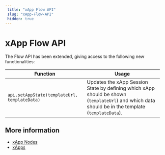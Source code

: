 ```yaml
---
 title: "xApp Flow API" 
 slug: "xApp-Flow-API" 
 hidden: true 
---
```


# xApp Flow API

The Flow API has been extended, giving access to the following new functionalities:

Function |	Usage
---------|---------
`api.setAppState(templateUrl, templateData)` | Updates the xApp Session State by defining which xApp should be shown (`templateUrl`) and which data should be in the template (`templateData`).



## More information

- [xApp Nodes](../flow-nodes/xApp/overview.md)
- [xApps](overview.md)






